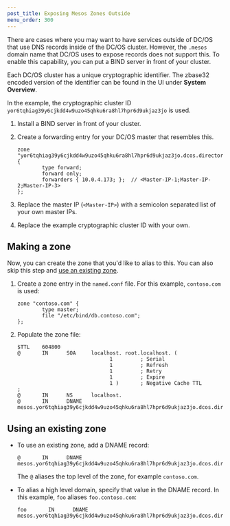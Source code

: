 ```yaml
---
post_title: Exposing Mesos Zones Outside
menu_order: 300
---
```


There are cases where you may want to have services outside of DC/OS that use DNS records inside of the DC/OS cluster.  However, the `.mesos` domain name that DC/OS uses to expose records does not support this. To enable this capability, you can put a BIND server in front of your cluster. 

Each DC/OS cluster has a unique cryptographic identifier. The zbase32 encoded version of the identifier can be found in the UI under **System Overview**. 

In the example, the cryptographic cluster ID `yor6tqhiag39y6cjkdd4w9uzo45qhku6ra8hl7hpr6d9ukjaz3jo` is used.


1.  Install a BIND server in front of your cluster.

1.  Create a forwarding entry for your DC/OS master that resembles this.

    ```
    zone "yor6tqhiag39y6cjkdd4w9uzo45qhku6ra8hl7hpr6d9ukjaz3jo.dcos.directory" {
            type forward;
            forward only;
            forwarders { 10.0.4.173; };  // <Master-IP-1;Master-IP-2;Master-IP-3>
    };
    ```

1.  Replace the master IP (`<Master-IP>`) with a semicolon separated list of your own master IPs. 

1.  Replace the example cryptographic cluster ID with your own.



## Making a zone
Now, you can create the zone that you'd like to alias to this. You can also skip this step and [use an existing zone](#existing).

1.  Create a zone entry in the `named.conf` file. For this example, `contoso.com` is used:

    ```
    zone "contoso.com" {
            type master;
            file "/etc/bind/db.contoso.com";
    };
    ```

1.  Populate the zone file:

    ```
    $TTL    604800
    @       IN      SOA     localhost. root.localhost. (
                                  1         ; Serial
                                  1         ; Refresh
                                  1         ; Retry
                                  1         ; Expire
                                  1 )       ; Negative Cache TTL
    ;
    @       IN      NS      localhost.
    @       IN      DNAME   mesos.yor6tqhiag39y6cjkdd4w9uzo45qhku6ra8hl7hpr6d9ukjaz3jo.dcos.directory.
    ```

## <a name="existing"></a>Using an existing zone

-   To use an existing zone, add a DNAME record:

    ```
    @       IN      DNAME   mesos.yor6tqhiag39y6cjkdd4w9uzo45qhku6ra8hl7hpr6d9ukjaz3jo.dcos.directory.
    ```
    
    The `@` aliases the top level of the zone, for example `contoso.com`. 

-   To alias a high level domain, specify that value in the DNAME record. In this example, `foo` aliases `foo.contoso.com`:

    ```
    foo       IN      DNAME   mesos.yor6tqhiag39y6cjkdd4w9uzo45qhku6ra8hl7hpr6d9ukjaz3jo.dcos.directory.
    ```
